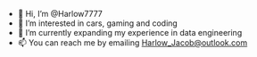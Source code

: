 - 👋 Hi, I’m @Harlow7777
- 👀 I’m interested in cars, gaming and coding
- 🌱 I’m currently expanding my experience in data engineering
- 📫 You can reach me by emailing Harlow_Jacob@outlook.com

<!---
Harlow7777/Harlow7777 is a ✨ special ✨ repository because its `README.md` (this file) appears on your GitHub profile.
You can click the Preview link to take a look at your changes.
--->
